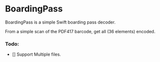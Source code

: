 # BoardingPass
BoardingPass is a simple Swift boarding pass decoder.

From a simple scan of the PDF417 barcode, get all (36 elements) encoded.

### Todo:

- [] Support Multiple files.
